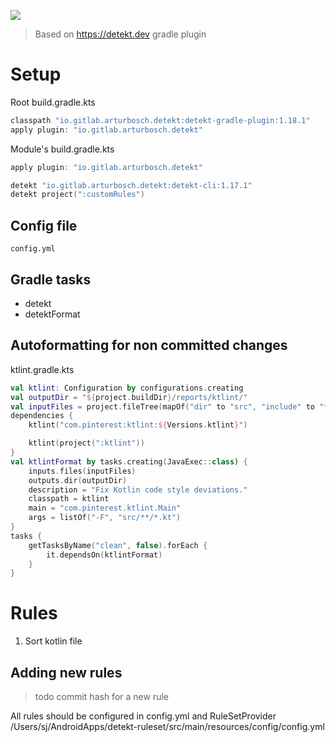 [![](https://jitpack.io/v/vorobeij/detekt-rules.svg)](https://jitpack.io/#vorobeij/detekt-rules)

> Based on https://detekt.dev gradle plugin

# Setup

Root build.gradle.kts
```kotlin
classpath "io.gitlab.arturbosch.detekt:detekt-gradle-plugin:1.18.1"
apply plugin: "io.gitlab.arturbosch.detekt"
```

Module's build.gradle.kts
```kotlin
apply plugin: "io.gitlab.arturbosch.detekt"

detekt "io.gitlab.arturbosch.detekt:detekt-cli:1.17.1"
detekt project(":customRules")
```

## Config file
`config.yml`

## Gradle tasks
- detekt
- detektFormat

## Autoformatting for non committed changes
ktlint.gradle.kts
```kotlin
val ktlint: Configuration by configurations.creating
val outputDir = "${project.buildDir}/reports/ktlint/"
val inputFiles = project.fileTree(mapOf("dir" to "src", "include" to "**/*.kt"))
dependencies {
    ktlint("com.pinterest:ktlint:${Versions.ktlint}")

    ktlint(project(":ktlint"))
}
val ktlintFormat by tasks.creating(JavaExec::class) {
    inputs.files(inputFiles)
    outputs.dir(outputDir)
    description = "Fix Kotlin code style deviations."
    classpath = ktlint
    main = "com.pinterest.ktlint.Main"
    args = listOf("-F", "src/**/*.kt")
}
tasks {
    getTasksByName("clean", false).forEach {
        it.dependsOn(ktlintFormat)
    }
}
```

# Rules

1. Sort kotlin file

## Adding new rules

> todo commit hash for a new rule

All rules should be configured in config.yml and RuleSetProvider
/Users/sj/AndroidApps/detekt-ruleset/src/main/resources/config/config.yml
